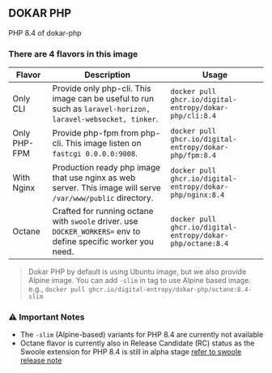 DOKAR PHP
--- 

PHP 8.4 of dokar-php

### There are 4 flavors in this image

| Flavor | Description | Usage |
| --- | --- | --- | 
| Only CLI | Provide only php-cli. This image can be useful to run such as `laravel-horizon, laravel-websocket, tinker`. | `docker pull ghcr.io/digital-entropy/dokar-php/cli:8.4` |
| Only PHP-FPM | Provide php-fpm from php-cli. This image listen on `fastcgi 0.0.0.0:9008`. | `docker pull ghcr.io/digital-entropy/dokar-php/fpm:8.4` |
| With Nginx | Production ready php image that use nginx as web server. This image will serve `/var/www/public` directory.   | `docker pull ghcr.io/digital-entropy/dokar-php/nginx:8.4` |
Octane | Crafted for running octane with `swoole` driver. use `DOCKER_WORKERS=` env to define specific worker you need.| `docker pull ghcr.io/digital-entropy/dokar-php/octane:8.4`

> Dokar PHP by default is using Ubuntu image, but we also provide Alpine image.
> You can add `-slim` in tag to use Alpine based image. e.g., `docker pull ghcr.io/digital-entropy/dokar-php/octane:8.4-slim` 

### ⚠️ Important Notes

- The `-slim` (Alpine-based) variants for PHP 8.4 are currently not available
- Octane flavor is currently also in Release Candidate (RC) status as the Swoole extension for PHP 8.4 is still in alpha stage [refer to swoole release note](https://github.com/swoole/swoole-src/releases)
